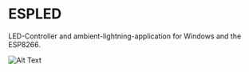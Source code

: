 # ESPLED
LED-Controller and ambient-lightning-application for Windows and the ESP8266.

![Alt Text](https://media.giphy.com/media/vFKqnCdLPNOKc/giphy.gif)


